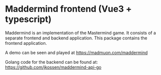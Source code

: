 # Maddermind frontend (Vue3 + typescript)

Maddermind is an implementation of the Mastermind game. It consists of
a separate frontend and backend application. This package contains the
frontend application.

A demo can be seen and played at https://madmuon.com/maddermind

Golang code for the backend can be found at:
https://github.com/jkossen/maddermind-api-go


